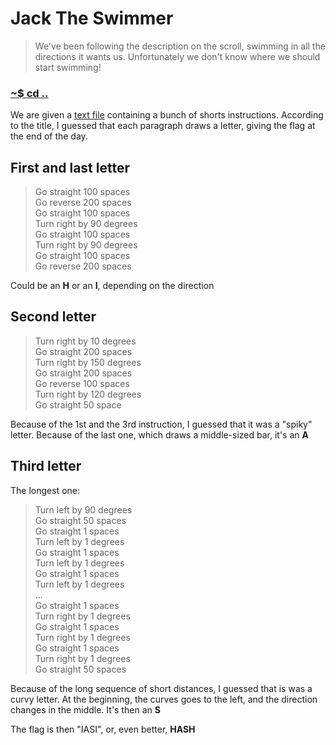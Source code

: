 # Jack The Swimmer

>We've been following the description on the scroll, swimming in all the
>directions it wants us. Unfortunately we don't know where we should start swimming!

### [~$ cd ..](../)

We are given a [text file](DrawFlag.txt) containing a bunch of shorts instructions. According to the title, I guessed that each paragraph
draws a letter, giving the flag at the end of the day.

## First and last letter

>Go straight 100 spaces  
>Go reverse 200 spaces  
>Go straight 100 spaces  
>Turn right by 90 degrees  
>Go straight 100 spaces  
>Turn right by 90 degrees  
>Go straight 100 spaces  
>Go reverse 200 spaces  

Could be an **H** or an **I**, depending on the direction

## Second letter

>Turn right by 10 degrees  
>Go straight 200 spaces  
>Turn right by 150 degrees  
>Go straight 200 spaces  
>Go reverse 100 spaces  
>Turn right by 120 degrees  
>Go straight 50 space  

Because of the 1st and the 3rd instruction, I guessed that it was a "spiky" letter. Because of the last one, which draws a middle-sized bar, it's an **A**

## Third letter

The longest one:

>Turn left by 90 degrees  
>Go straight 50 spaces  
>Go straight 1 spaces  
>Turn left by 1 degrees  
>Go straight 1 spaces  
>Turn left by 1 degrees  
>Go straight 1 spaces  
>Turn left by 1 degrees  
>...  
>Go straight 1 spaces  
>Turn right by 1 degrees  
>Go straight 1 spaces  
>Turn right by 1 degrees  
>Go straight 1 spaces  
>Turn right by 1 degrees  
>Go straight 50 spaces  

Because of the long sequence of short distances, I guessed that is was a curvy letter. At the beginning, the curves goes to the left, and the direction changes in the middle. It's then an **S**

The flag is then "IASI", or, even better, **HASH**
